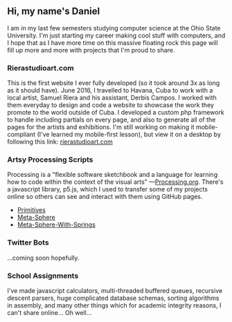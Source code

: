 ## Hi, my name's Daniel
I am in my last few semesters studying computer science at the Ohio State University.  I'm just starting my career making cool stuff with computers, and I hope that as I have more time on this massive floating rock this page will fill up more and more with projects that I'm proud to share.

### Rierastudioart.com
This is the first website I ever fully developed (so it took around 3x as long as it should have).  June 2016, I travelled to Havana, Cuba to work with a local artist, Samuel Riera and his assistant, Derbis Campos.  I worked with them everyday to design and code a website to showcase the work they promote to the world outside of Cuba.  I developed a custom php framework to handle including partials on every page, and also to generate all of the pages for the artists and exhibitions. I'm still working on making it mobile-compliant (I've learned my mobile-first lesson), but view it on a desktop by following this link: [rierastudioart.com](http://www.rierastudioart.com)

### Artsy Processing Scripts
Processing is a "flexible software sketchbook and a language for learning how to code within the context of the visual arts" —[Processing.org](processing.org).  There's a javascript library, p5.js, which I used to transfer some of my projects online so others can see and interact with them using GitHub pages.  
* [Primitives](https://dankrajnak.github.io/primitives)
* [Meta-Sphere](https://dankrajnak.github.io/meta-sphere)
* [Meta-Sphere-With-Springs](https://dankrajnak.github.io/meta-sphere-with-springs)

### Twitter Bots
...coming soon hopefully.

### School Assignments
I've made javascript calculators, multi-threaded buffered queues, recursive descent parsers, huge complicated database schemas, sorting algorithms in assembly, and many other things which for academic integrity reasons, I can't share online... Oh well...
